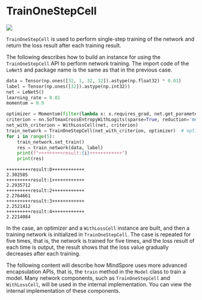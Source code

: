 # TrainOneStepCell

<a href="https://gitee.com/mindspore/docs/blob/master/docs/mindspore/programming_guide/source_en/trainonestepcell.md" target="_blank"><img src="https://gitee.com/mindspore/docs/raw/master/resource/_static/logo_source.png"></a>

`TrainOneStepCell` is used to perform single-step training of the network and return the loss result after each training result.

The following describes how to build an instance for using the `TrainOneStepCell` API to perform network training. The import code of the `LeNet5` and package name is the same as that in the previous case.

```python
data = Tensor(np.ones([32, 1, 32, 32]).astype(np.float32) * 0.01)
label = Tensor(np.ones([32]).astype(np.int32))
net = LeNet5()
learning_rate = 0.01
momentum = 0.9

optimizer = Momentum(filter(lambda x: x.requires_grad, net.get_parameters()), learning_rate, momentum)
criterion = nn.SoftmaxCrossEntropyWithLogits(sparse=True, reduction='mean')
net_with_criterion = WithLossCell(net, criterion)
train_network = TrainOneStepCell(net_with_criterion, optimizer)  # optimizer
for i in range(5):
    train_network.set_train()
    res = train_network(data, label)
    print(f"+++++++++result:{i}++++++++++++")
    print(res)
```

```text
+++++++++result:0++++++++++++
2.302585
+++++++++result:1++++++++++++
2.2935712
+++++++++result:2++++++++++++
2.2764661
+++++++++result:3++++++++++++
2.2521412
+++++++++result:4++++++++++++
2.2214084
```

In the case, an optimizer and a `WithLossCell` instance are built, and then a training network is initialized in `TrainOneStepCell`. The case is repeated for five times, that is, the network is trained for five times, and the loss result of each time is output, the result shows that the loss value gradually decreases after each training.

The following content will describe how MindSpore uses more advanced encapsulation APIs, that is, the `train` method in the `Model` class to train a model. Many network components, such as `TrainOneStepCell` and `WithLossCell`, will be used in the internal implementation.
You can view the internal implementation of these components.
